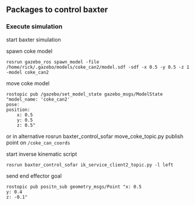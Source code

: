 ## Packages to control baxter


### Execute simulation

start baxter simulation


spawn coke model

    rosrun gazebo_ros spawn_model -file /home/rick/.gazebo/models/coke_can2/model.sdf -sdf -x 0.5 -y 0.5 -z 1 -model coke_can2


move coke model

    rostopic pub /gazebo/set_model_state gazebo_msgs/ModelState "model_name: 'coke_can2'
    pose:
    position:
        x: 0.5
        y: 0.5
        z: 0.5" 
or in alternative
    rosrun baxter_control_sofar move_coke_topic.py
publish point on `/coke_can_coords`


start inverse kinematic script

    rosrun baxter_control_sofar ik_service_client2_topic.py -l left


send end effector goal

    rostopic pub positn_sub geometry_msgs/Point "x: 0.5
    y: 0.4
    z: -0.1" 
